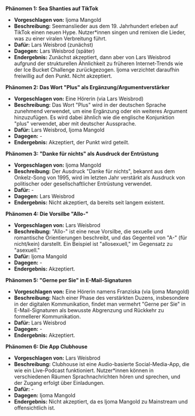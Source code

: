**Phänomen 1: Sea Shanties auf TikTok**
* **Vorgeschlagen von:** Ijoma Mangold
* **Beschreibung:**  Seemanslieder aus dem 19. Jahrhundert erleben auf TikTok einen neuen Hype.  Nutzer*innen singen und remixen die Lieder, was zu einer viralen Verbreitung führt.
* **Dafür:** Lars Weisbrod (zunächst)
* **Dagegen:** Lars Weisbrod (später)
* **Endergebnis:** Zunächst akzeptiert, dann aber von Lars Weisbrod aufgrund der strukturellen Ähnlichkeit zu früheren Internet-Trends wie der Ice Bucket Challenge zurückgezogen. Ijoma verzichtet daraufhin freiwillig auf den Punkt. Nicht akzeptiert.


**Phänomen 2: Das Wort "Plus" als Ergänzung/Argumentverstärker**
* **Vorgeschlagen von:** Eine Hörerin (via Lars Weisbrod)
* **Beschreibung:** Das Wort "Plus" wird in der deutschen Sprache zunehmend verwendet, um eine Ergänzung oder ein weiteres Argument hinzuzufügen.  Es wird dabei ähnlich wie die englische Konjunktion "plus" verwendet, aber mit deutscher Aussprache.
* **Dafür:** Lars Weisbrod, Ijoma Mangold
* **Dagegen:** -
* **Endergebnis:** Akzeptiert, der Punkt wird geteilt.


**Phänomen 3: "Danke für nichts" als Ausdruck der Entrüstung**
* **Vorgeschlagen von:** Ijoma Mangold
* **Beschreibung:** Der Ausdruck "Danke für nichts", bekannt aus dem Onkelz-Song von 1995, wird im letzten Jahr verstärkt als Ausdruck von politischer oder gesellschaftlicher Entrüstung verwendet. 
* **Dafür:** -
* **Dagegen:** Lars Weisbrod
* **Endergebnis:** Nicht akzeptiert, da bereits seit langem existent.


**Phänomen 4: Die Vorsilbe "Allo-"**
* **Vorgeschlagen von:** Lars Weisbrod
* **Beschreibung:**  "Allo-" ist eine neue Vorsilbe, die sexuelle und romantische Orientierungen beschreibt,  und das Gegenteil von "A-" (für nicht/kein) darstellt.  Ein Beispiel ist "allosexuell," im Gegensatz zu "asexuell."
* **Dafür:** Ijoma Mangold
* **Dagegen:** -
* **Endergebnis:** Akzeptiert.


**Phänomen 5: "Gerne per Sie" in E-Mail-Signaturen**
* **Vorgeschlagen von:** Eine Hörerin namens Franziska (via Ijoma Mangold)
* **Beschreibung:** Nach einer Phase des verstärkten Duzens, insbesondere in der digitalen Kommunikation,  findet man vermehrt "Gerne per Sie" in E-Mail-Signaturen als bewusste Abgrenzung und Rückkehr zu formellerer Kommunikation.
* **Dafür:** Lars Weisbrod
* **Dagegen:** -
* **Endergebnis:** Akzeptiert.


**Phänomen 6: Die App Clubhouse**
* **Vorgeschlagen von:** Lars Weisbrod
* **Beschreibung:** Clubhouse ist eine Audio-basierte Social-Media-App, die wie ein Live-Podcast funktioniert. Nutzer*innen können in verschiedenen Räumen Sprachnachrichten hören und sprechen, und der Zugang erfolgt über Einladungen.
* **Dafür:** -
* **Dagegen:** Ijoma Mangold
* **Endergebnis:** Nicht akzeptiert, da es Ijoma Mangold zu Mainstream und offensichtlich ist.
